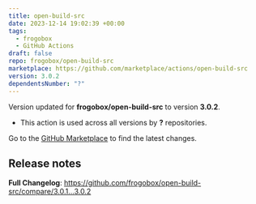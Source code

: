 ```yaml
---
title: open-build-src
date: 2023-12-14 19:02:39 +00:00
tags:
  - frogobox
  - GitHub Actions
draft: false
repo: frogobox/open-build-src
marketplace: https://github.com/marketplace/actions/open-build-src
version: 3.0.2
dependentsNumber: "?"
---
```



Version updated for **frogobox/open-build-src** to version **3.0.2**.
- This action is used across all versions by **?** repositories.

Go to the [GitHub Marketplace](https://github.com/marketplace/actions/open-build-src) to find the latest changes.

## Release notes

**Full Changelog**: https://github.com/frogobox/open-build-src/compare/3.0.1...3.0.2
